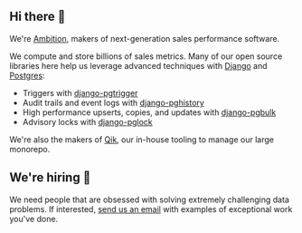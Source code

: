 ## Hi there 👋

We're [Ambition](https://ambition.com), makers of next-generation sales performance software.

We compute and store billions of sales metrics. Many of our open source libraries here help us leverage advanced techniques with [Django](https://www.djangoproject.com/) and [Postgres](https://www.postgresql.org/):
- Triggers with [django-pgtrigger](https://django-pgtrigger.readthedocs.io)
- Audit trails and event logs with [django-pghistory](https://django-pgtrigger.readthedocs.io)
- High performance upserts, copies, and updates with [django-pgbulk](https://django-pgbulk.readthedocs.io)
- Advisory locks with [django-pglock](https://django-pgbulk.readthedocs.io)

We're also the makers of [Qik](https://qik.build), our in-house tooling to manage our large monorepo.

## We're hiring 🚀

We need people that are obsessed with solving extremely challenging data problems. If interested, [send us an email](mailto:wes.kendall@ambition.com) with examples of exceptional work you've done.
